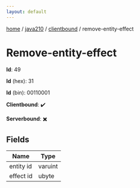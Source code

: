 ```yaml
---
layout: default
---
```


[home](/)  /  [java210](/protocol/java210)  /  [clientbound](/protocol/java210/clientbound)  /  remove-entity-effect

# Remove-entity-effect

**Id**: 49

**Id** (hex): 31

**Id** (bin): 00110001

**Clientbound**: ✔️

**Serverbound**: ✖️

## Fields

Name | Type
---|---
entity id | varuint
effect id | ubyte

